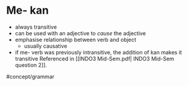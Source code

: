 # Me- kan
- always transitive
- can be used with an adjective to *cause* the adjective
- emphasise relationship between verb and object
	- usually causative
- if me- verb was previously intransitive, the addition of kan makes it transitive
Referenced in [[INDO3 Mid-Sem.pdf| INDO3 Mid-Sem question 2]].

#concept/grammar 

